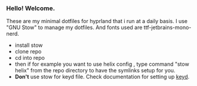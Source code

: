 ### Hello! Welcome.

These are my minimal dotfiles for hyprland that i run at a daily basis.
I use "GNU Stow" to manage my dotfiles. And fonts used are ttf-jetbrains-mono-nerd.
- install stow
- clone repo
- cd into repo
- then if for example you want to use helix config , type command "stow helix"
  from the repo directory to have the symlinks setup for you.
- **Don't** use stow for keyd file.
  Check documentation for setting up [keyd](https://github.com/rvaiya/keyd).

